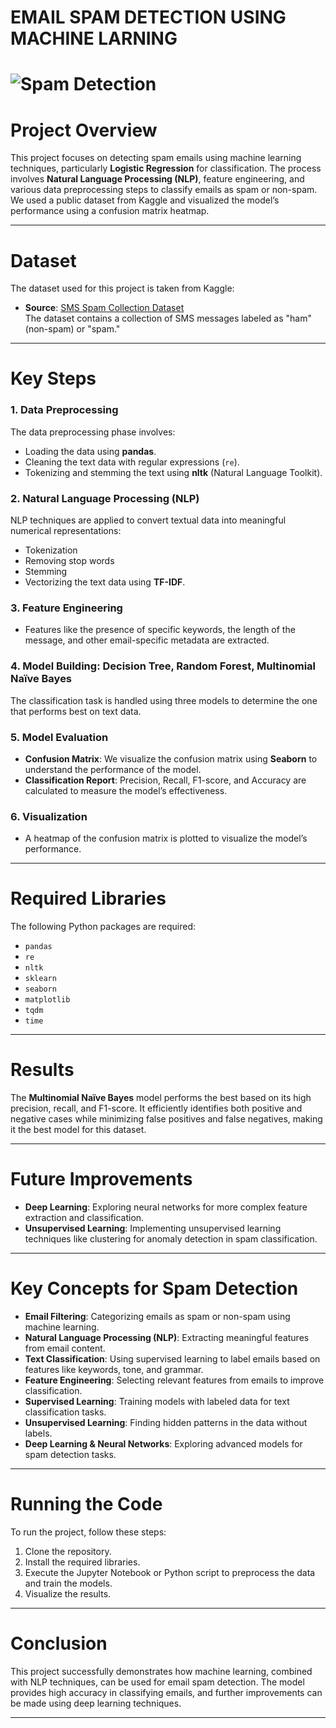 # **EMAIL SPAM DETECTION USING MACHINE LARNING**

# ![Spam Detection](https://thumbs.dreamstime.com/b/red-spam-detected-icon-phishing-scam-hacking-concept-cyber-security-concept-alert-message-red-spam-detected-icon-phishing-scam-242696284.jpg)

# **Project Overview**
This project focuses on detecting spam emails using machine learning techniques, particularly **Logistic Regression** for classification. The process involves **Natural Language Processing (NLP)**, feature engineering, and various data preprocessing steps to classify emails as spam or non-spam. We used a public dataset from Kaggle and visualized the model’s performance using a confusion matrix heatmap.

---

# **Dataset**
The dataset used for this project is taken from Kaggle:

- **Source**: [SMS Spam Collection Dataset](https://www.kaggle.com/datasets/uciml/sms-spam-collection-dataset/code)  
  The dataset contains a collection of SMS messages labeled as "ham" (non-spam) or "spam."

---

# **Key Steps**

### 1. Data Preprocessing
The data preprocessing phase involves:
- Loading the data using **pandas**.
- Cleaning the text data with regular expressions (`re`).
- Tokenizing and stemming the text using **nltk** (Natural Language Toolkit).

### 2. Natural Language Processing (NLP)
NLP techniques are applied to convert textual data into meaningful numerical representations:
- Tokenization
- Removing stop words
- Stemming
- Vectorizing the text data using **TF-IDF**.

### 3. Feature Engineering
- Features like the presence of specific keywords, the length of the message, and other email-specific metadata are extracted.

### 4. Model Building: **Decision Tree, Random Forest, Multinomial Naïve Bayes**
The classification task is handled using three models to determine the one that performs best on text data.

### 5. Model Evaluation
- **Confusion Matrix**: We visualize the confusion matrix using **Seaborn** to understand the performance of the model.
- **Classification Report**: Precision, Recall, F1-score, and Accuracy are calculated to measure the model’s effectiveness.

### 6. Visualization
- A heatmap of the confusion matrix is plotted to visualize the model’s performance.

---

# **Required Libraries**
The following Python packages are required:
- `pandas`
- `re`
- `nltk`
- `sklearn`
- `seaborn`
- `matplotlib`
- `tqdm`
- `time`

---

# **Results**
The **Multinomial Naïve Bayes** model performs the best based on its high precision, recall, and F1-score. It efficiently identifies both positive and negative cases while minimizing false positives and false negatives, making it the best model for this dataset.

---

# **Future Improvements**

- **Deep Learning**: Exploring neural networks for more complex feature extraction and classification.
- **Unsupervised Learning**: Implementing unsupervised learning techniques like clustering for anomaly detection in spam classification.

---

# **Key Concepts for Spam Detection**

- **Email Filtering**: Categorizing emails as spam or non-spam using machine learning.
- **Natural Language Processing (NLP)**: Extracting meaningful features from email content.
- **Text Classification**: Using supervised learning to label emails based on features like keywords, tone, and grammar.
- **Feature Engineering**: Selecting relevant features from emails to improve classification.
- **Supervised Learning**: Training models with labeled data for text classification tasks.
- **Unsupervised Learning**: Finding hidden patterns in the data without labels.
- **Deep Learning & Neural Networks**: Exploring advanced models for spam detection tasks.

---

# **Running the Code**

To run the project, follow these steps:
1. Clone the repository.
2. Install the required libraries.
3. Execute the Jupyter Notebook or Python script to preprocess the data and train the models.
4. Visualize the results.

---

# **Conclusion**

This project successfully demonstrates how machine learning, combined with NLP techniques, can be used for email spam detection. The model provides high accuracy in classifying emails, and further improvements can be made using deep learning techniques.

---

